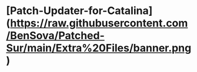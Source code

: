 # [Patch-Updater-for-Catalina] (https://raw.githubusercontent.com/BenSova/Patched-Sur/main/Extra%20Files/banner.png)
